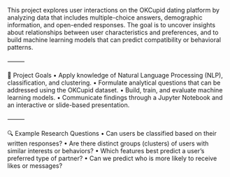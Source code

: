 This project explores user interactions on the OKCupid dating platform by analyzing data that includes multiple-choice answers, demographic information, and open-ended responses. The goal is to uncover insights about relationships between user characteristics and preferences, and to build machine learning models that can predict compatibility or behavioral patterns.

⸻

🎯 Project Goals
	•	Apply knowledge of Natural Language Processing (NLP), classification, and clustering.
	•	Formulate analytical questions that can be addressed using the OKCupid dataset.
	•	Build, train, and evaluate machine learning models.
	•	Communicate findings through a Jupyter Notebook and an interactive or slide-based presentation.

⸻

🔍 Example Research Questions
	•	Can users be classified based on their written responses?
	•	Are there distinct groups (clusters) of users with similar interests or behaviors?
	•	Which features best predict a user’s preferred type of partner?
	•	Can we predict who is more likely to receive likes or messages?
